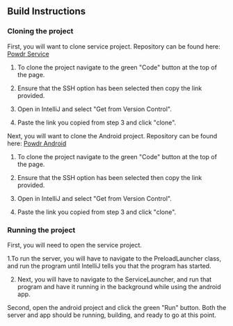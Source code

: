 ## Build Instructions

### Cloning the project

 First, you will want to clone service project. 
Repository can be found here: [Powdr Service](https://github.com/powdr-ddc/powdr-service)

1. To clone the project navigate to the green "Code" button at the top of the page.

2. Ensure that the SSH option has been selected then copy the link provided.

3. Open in IntelliJ and select "Get from Version Control".

4. Paste the link you copied from step 3 and click "clone".

 Next, you will want to clone the Android project.
Repository can be found here: [Powdr Android](https://github.com/powdr-ddc/powdr)

1. To clone the project navigate to the green "Code" button at the top of the page.
   
2. Ensure that the SSH option has been selected then copy the link provided.
   
3. Open in IntelliJ and select "Get from Version Control".
   
4. Paste the link you copied from step 3 and click "clone".

### Running the project

First, you will need to open the service project. 

1.To run the server, you will have to navigate to the PreloadLauncher class, and run the program 
until IntelliJ tells you that the program has started.

2. Next, you will have to navigate to the ServiceLauncher, and run that program and have it running in 
the background while using the android app.

Second, open the android project and click the green "Run" button. Both the server and app should 
be running, building, and ready to go at this point.
 